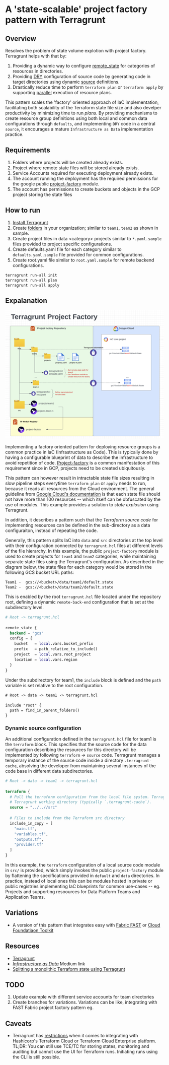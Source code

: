 # A 'state-scalable' project factory pattern with Terragrunt

## Overview
Resolves the problem of state volume explotion with project factory. Terragrunt helps with that by:
1. Providing a dynamic way to configure [remote_state](https://terragrunt.gruntwork.io/docs/features/keep-your-remote-state-configuration-dry/#keep-your-remote-state-configuration-dry) for categories of resources in directories.
1. Providing [DRY](https://en.wikipedia.org/wiki/Don%27t_repeat_yourself) configuration of source code by generating code in target directories using dynamic [source](https://terragrunt.gruntwork.io/docs/features/keep-your-terraform-code-dry/#motivation) definitions.
1. Drastically reduce time to perform `terraform plan` or `terraform apply` by supporting [parallel](https://terragrunt.gruntwork.io/docs/features/execute-terraform-commands-on-multiple-modules-at-once/) execution of resource plans.

This pattern scales the 'factory' oriented approach of IaC implementation, facilitating both scalability of the Terraform state file size and also develper productivity by minimizing time to run *plans*. By providing mechanisms to create resource group definitions using both local and common data configurations through `defaults`, and implementing `DRY` code in a central `source`, it encourages a mature `Infrastructure as Data` implementation practice. 

## Requirements
1. Folders where projects will be created already exists.
1. Project where remote state files will be stored already exists.
1. Service Accounts required for executing deployment already exists.
1. The account running the deployment has the required permissions for the google public [project-factory](https://github.com/terraform-google-modules/terraform-google-project-factory) module.
1. The account has permissions to create buckets and objects in the GCP project storing the state files

## How to run
1. [Install Terragrunt](https://terragrunt.gruntwork.io/docs/getting-started/install/)
1. Create [folders](https://cloud.google.com/resource-manager/docs/creating-managing-folders#creating-folders) in your organization; similar to `team1`, `team2` as shown in sample.
1. Create project files in data \<category\>  projects similar to `*.yaml.sample` files provided to project specific configurations.
1. Create defaults.yaml file for each category similar to `defaults.yaml.sample` file provided for common configurations.
1. Create root.yaml file similar to `root.yaml.sample` for remote backend configurations.

```
terragrunt run-all init
terragrunt run-all plan
terragrunt run-all apply
```

## Expalanation
![Diagram](/docs/images/image2.png)

Implementing a factory oriented pattern for deploying resource groups is a common practice in IaC (Infrastructure as Code). This is typically done by having a configurable blueprint of data to describe the infrastructure to avoid repetition of code. [Project-factory](https://registry.terraform.io/modules/terraform-google-modules/project-factory/google/latest) is a common manifestation of this requirement since in GCP, projects need to be created ubiquitously.

 This pattern can however result in intractable state file sizes resulting in slow pipeline steps everytime `terraform plan` or `apply` needs to run, because it reads all resources from the Cloud environment. The general guideline from [Google Cloud's documentation](https://cloud.google.com/docs/terraform/best-practices-for-terraform#minimize-resources) is that each state file should not have more than 100 resources -- which itself can be obfuscated by the use of modules. This example provides a solution to *state explosion* using Terragrunt. 

In addition, it describes a pattern such that the *Terraform source code* for implementing resources can be defined in the sub-directory as a data configuraiton, instead of repeating the code.

Generally, this pattern splits IaC into `data` and `src` directories at the top level with their configuration connected by `terragrunt.hcl` files at different levels of the file hierarchy. In this example, the public `project-factory` module is used to create projects for `team1` and `team2` categories, while maintaining separate state files using the Terragrunt's configuration. As described in the diagram below, the state files for each category would be stored in the following GCS bucket URL paths:

```
Team1 -  gcs://<bucket>/data/team1/default.state
Team2 -  gcs://<bucket>/data/team2/default.state
```

This is enabled by the root `terragrunt.hcl` file located under the repository root, defining a dynamic `remote-back-end` configuration that is set at the subdirectory level.

```terraform
# Root -> terragrunt.hcl

remote_state {
  backend = "gcs"
  config = {
    bucket   = local.vars.bucket_prefix
    prefix   = path_relative_to_include()
    project  = local.vars.root_project
    location = local.vars.region
  }
}
```

Under the subdirectory for team1, the `include` block is defined and the `path` variable is set relative to the root configuration.
```
# Root -> data -> team1 -> terragrunt.hcl

include "root" {
  path = find_in_parent_folders()
}
```

### Dynamic source configuration
An additional configuration defined in the `terragrunt.hcl` file for team1 is the `terraform` block. This specifies that the source code for the data configuration describing the resources for this directory will be implemented by following `terraform` -> `source` code. Terragrunt manages a temporary instance of the source code inside a directory `.terragrunt-cache`, absolving the developer from maintaining several instances of the code base in different data subdirectories.

```terraform
# Root -> data -> team1 -> terragrunt.hcl

terraform {
  # Pull the terraform configuration from the local file system. Terragrunt will make a copy of the source folder in the
  # Terragrunt working directory (typically `.terragrunt-cache`).
  source = "../..//src"

  # Files to include from the Terraform src directory
  include_in_copy = [
    "main.tf",
    "variables.tf",
    "outputs.tf",
    "provider.tf"
  ]
}
```
In this example, the `terraform` configuration of a local source code module in `src/` is provided, which simply invokes the public `project-factory` module by flattening the specifications provided in `default` and `data` directories. In practice, instead of local ones this can be modules hosted in private or public registries implementing IaC blueprints for common use-cases -- eg. Projects and supporting resoources for Data Platform Teams and Application Teams.

## Variations
* A version of this pattern that integrates easy with [Fabric FAST](https://github.com/GoogleCloudPlatform/cloud-foundation-fabric/tree/master/blueprints/factories/project-factory) or [Cloud Foundatiaon Toolkit](https://github.com/GoogleCloudPlatform/cloud-foundation-toolkit)

## Resources
* [Terragrunt](https://terragrunt.gruntwork.io/docs/getting-started)
* [*Infrastructure as Data*](https://medium.com/dzerolabs/shifting-from-infrastructure-as-code-to-infrastructure-as-data-bdb1ae1840e3) Medium link
* [Splitting a monolithic Terraform state using Terragrunt](https://medium.com/cts-technologies/murdering-monoliths-using-terragrunt-to-split-monolithic-terraform-state-up-into-multiple-stacks-17ead2d8e0e9)

## TODO
1. Update example with different service accounts for team directories
1. Create branches for variations. Variations can be like, integrating with FAST Fabric project factory pattern eg.

## Caveats
* Terragrunt has [restrictions](https://docs.gruntwork.io/guides/working-with-code/tfc-integration) when it comes to integrating with Hashicorp's Terraform Cloud or Terraform Cloud Enterprise platform. TL;DR: You can still use TCE/TC for storing states, monitoring and auditing but cannot use the UI for Terraform runs. Initiating runs using the CLI is still possible.
